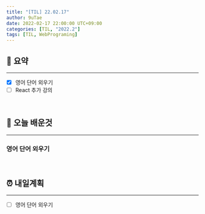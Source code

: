 ```yaml
---
title: "[TIL] 22.02.17"
author: 9uTae
date: 2022-02-17 22:00:00 UTC+09:00
categories: [TIL, "2022.2"]
tags: [TIL, WebPrograming]
---
```


## 🏁 요약

---

- [x] 영어 단어 외우기
- [ ] React 추가 강의

<br>

## 📑 오늘 배운것

---

### 영어 단어 외우기

<br>

## ⏰ 내일계획

---

- [ ] 영어 단어 외우기

<br>